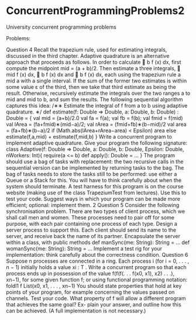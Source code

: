 # ConcurrentProgrammingProblems2
University concurrent programming problems

Problems:


Question 4
Recall the trapezium rule, used for estimating integrals, discussed in the
third chapter. Adaptive quadrature is an alternative approach that proceeds as follows. In
order to calculate 􏰆 b f (x) dx, first compute the midpoint mid = (a + b)/2. Then estimate a
three integrals, 􏰆 mid f (x) dx, 􏰆 b f (x) dx and 􏰆 b f (x) dx, each using the trapezium rule a mid a
with a single interval. If the sum of the former two estimates is within some value ε of the third, then we take that third estimate as being the result. Otherwise, recursively estimate the integrals over the two ranges a to mid and mid to b, and sum the results. The following sequential algorithm captures this idea:
/∗∗ Estimate the integral of f from a to b using adaptive quadrature. ∗/ def estimate(f: Double => Double, a: Double, b: Double) : Double = {
val mid = (a+b)/2.0
val fa = f(a); val fb = f(b); val fmid = f(mid)
val lArea = (fa+fmid)∗(mid−a)/2; val rArea = (fmid+fb)∗(b−mid)/2 val area = (fa+fb)∗(b−a)/2
if (Math.abs(lArea+rArea−area) < Epsilon) area else estimate(f,a,mid) + estimate(f,mid,b)
}
Write a concurrent program to implement adaptive quadrature. Give your program the following signature:
class Adaptive(f: Double => Double, a: Double, b: Double, Epsilon: Double, nWorkers: Int){ require(a <= b)
def apply(): Double = ... }
The program should use a bag of tasks with replacement: the two recursive calls in the sequential version can be implemented by returning tasks to the bag. The bag of tasks needs to store the tasks still to be performed: use either a Queue or a Stack for this. You will have to think carefully about when the system should terminate.
A test harness for this program is on the course website (making use of the class TrapeziumTest from lectures). Use this to test your code.
Suggest ways in which your program can be made more efficient; optional: implement them.
2
Question 5
Consider the following synchronisation problem. There are two types of client process, which we shall call men and women. These processes need to pair off for some purpose, with each pair containing one process of each type. Design a server process to support this. Each client should send its name to the server, and receive back the name of its partner. Encapsulate the server within a class, with public methods
def manSync(me: String): String = ... def womanSync(me: String): String = ...
Implement a test rig for your implementation: think carefully about the correctness condition.
Question 6
Suppose n processes are connected in a ring. Each process i (for i = 0, . . . , n − 1) initially holds a value xi : T . Write a concurrent program so that each process ends up in possession of the value
f(f(f(. . . f(x0, x1), x2) . . .), xn−1),
for some given function f; or using functional programming notation:
foldl1 f List(x0, x1, . . . , xn−1)
You should state properties that hold at key points of your program, for example concerning the values passed on channels.
Test your code.
What property of f will allow a different program that achieves the same goal? Ex- plain your answer, and outline how this can be achieved. (A full implementation is not necessary.)

